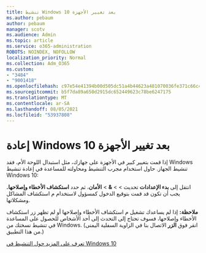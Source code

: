 ```yaml
---
title: تنشيط Windows 10 بعد تغيير الأجهزة
ms.author: pebaum
author: pebaum
manager: scotv
ms.audience: Admin
ms.topic: article
ms.service: o365-administration
ROBOTS: NOINDEX, NOFOLLOW
localization_priority: Normal
ms.collection: Adm_O365
ms.custom:
- "3484"
- "9001418"
ms.openlocfilehash: c97e54e41394b00d505dc51a4b44623a481070036fe371c66c4bba5afd362663
ms.sourcegitcommit: b5f7da89a650d2915dc652449623c78be6247175
ms.translationtype: MT
ms.contentlocale: ar-SA
ms.lasthandoff: 08/05/2021
ms.locfileid: "53937808"
---
```

# <a name="reactivating-windows-10-after-a-hardware-change"></a>إعادة Windows 10 بعد تغيير الأجهزة

إذا قمت بتغيير كبير في الأجهزة على جهازك، مثل استبدال اللوحة الأم، فقد Windows تنشيط الجهاز. حاول استخدام مجرب التنشيط ومحاولته للمساعدة في إعادة تنشيط Windows 10:

انتقل إلى **بدء الإعدادات** تحديث  >    >  **&**  >  **الأمان**، ثم حدد **استكشاف الأخطاء وإصلاحها.** يجب أن تكون قد قمت بتوقيع الدخول كمسؤول لاستخدام م استكشاف المشاكل ومشكلاتها.

**ملاحظة:** إذا لم يساعدك تشغيل م استكشاف الأخطاء وإصلاحها أو  لم تظهر زر استكشاف الأخطاء وإصلاحها، فسوف تحتاج إلى التحدث إلى أحد الأشخاص للحصول على المساعدة في تنشيط نسختك من Windows. (انقر فوق **الزر** الاتصال بنا في الزاوية السفلية اليمنى من هذا التطبيق.)

[تعرف على المزيد حول التنشيط في Windows 10](https://support.microsoft.com/help/12440/windows-10-activate)
